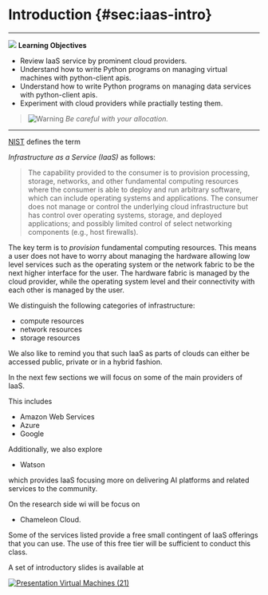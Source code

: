 # Introduction {#sec:iaas-intro}

---

![](images/learning.png) **Learning Objectives**

* Review IaaS service by prominent cloud providers.
* Understand how to write Python programs on managing virtual machines with python-client apis.
* Understand how to write Python programs on managing data services with python-client apis.
* Experiment with cloud providers while practially testing them.

> ![Warning](images/warning.png) *Be careful with your allocation.*

---

[NIST](https://nvlpubs.nist.gov/nistpubs/Legacy/SP/nistspecialpublication800-145.pdf) defines the term

*Infrastructure as a Service (IaaS)* as follows:

> The capability provided to the consumer is to provision processing,
> storage, networks, and other fundamental computing resources where
> the consumer is able to deploy and run arbitrary software, which can
> include operating systems and applications. The consumer does not
> manage or control the underlying cloud infrastructure but has
> control over operating systems, storage, and deployed applications;
> and possibly limited control of select networking components (e.g.,
> host firewalls).

The key term is to *provision* fundamental computing resources. This
means a user does not have to worry about managing the hardware
allowing low level services such as the operating system or the
network fabric to be the next higher interface for the user. The
hardware fabric is managed by the cloud provider, while the operating
system level and their connectivity with each other is managed by the
user.

We distinguish the following categories of infrastructure:

* compute resources
* network resources
* storage resources

We also like to remind you that such IaaS as parts of clouds can
either be accessed public, private or in a hybrid fashion.

In the next few sections we will focus on some of the main
providers of IaaS.

This includes

* Amazon Web Services
* Azure
* Google

Additionally, we also explore

* Watson

which provides IaaS focusing more on delivering AI platforms
and related services to the community.

On the research side wi will be focus on

* Chameleon Cloud.

Some of the services listed provide a free small contingent of IaaS
offerings that you can use. The use of this free tier will be
sufficient to conduct this class.

A set of introductory slides is available at

[![Presentation](images/presentation.png) Virtual Machines (21)](https://1drv.ms/p/s!AvpSEd2J24STjBbo4k35C5v-ra8g)
